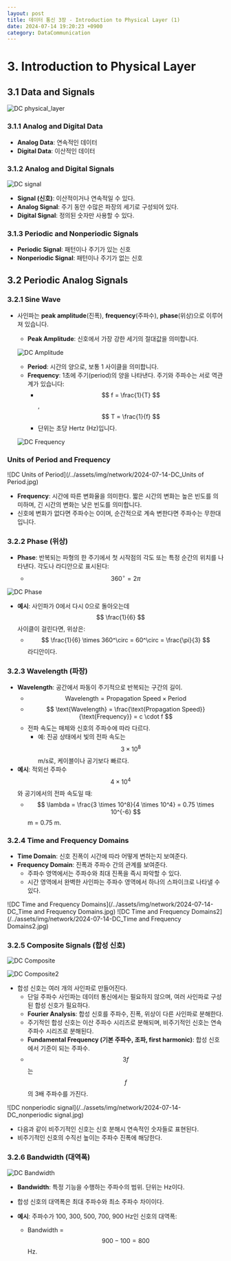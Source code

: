 ```yaml
---
layout: post
title: 데이터 통신 3장 - Introduction to Physical Layer (1)
date: 2024-07-14 19:20:23 +0900
category: DataCommunication
---
```

# 3. Introduction to Physical Layer

## 3.1 Data and Signals

![DC physical_layer](/../assets/img/network/2024-07-14-DC_physical_layer.jpg)

### 3.1.1 Analog and Digital Data
- **Analog Data**: 연속적인 데이터
- **Digital Data**: 이산적인 데이터

### 3.1.2 Analog and Digital Signals

![DC signal](/../assets/img/network/2024-07-14-DC_signal.jpg)

- **Signal (신호)**: 이산적이거나 연속적일 수 있다.
- **Analog Signal**: 주기 동안 수많은 파장의 세기로 구성되어 있다.
- **Digital Signal**: 정의된 숫자만 사용할 수 있다.

### 3.1.3 Periodic and Nonperiodic Signals
- **Periodic Signal**: 패턴이나 주기가 있는 신호
- **Nonperiodic Signal**: 패턴이나 주기가 없는 신호

## 3.2 Periodic Analog Signals

### 3.2.1 Sine Wave
- 사인파는 **peak amplitude**(진폭), **frequency**(주파수), **phase**(위상)으로 이루어져 있습니다.
  - **Peak Amplitude**: 신호에서 가장 강한 세기의 절대값을 의미합니다.

  ![DC Amplitude](/../assets/img/network/2024-07-14-DC_amplitude.jpg)

  - **Period**: 시간의 양으로, 보통 1 사이클을 의미합니다.
  - **Frequency**: 1초에 주기(period)의 양을 나타낸다. 주기와 주파수는 서로 역관계가 있습니다:
    - $$ f = \frac{1}{T} $$, $$ T = \frac{1}{f} $$
    - 단위는 초당 Hertz (Hz)입니다.

  ![DC Frequency](/../assets/img/network/2024-07-14-DC_frequency.jpg)

### Units of Period and Frequency

![DC Units of Period](/../assets/img/network/2024-07-14-DC_Units of Period.jpg)

- **Frequency**: 시간에 따른 변화율을 의미한다. 짧은 시간의 변화는 높은 빈도를 의미하며, 긴 시간의 변화는 낮은 빈도를 의미합니다.
- 신호에 변화가 없다면 주파수는 0이며, 순간적으로 계속 변한다면 주파수는 무한대입니다.

### 3.2.2 Phase (위상)
- **Phase**: 반복되는 파형의 한 주기에서 첫 시작점의 각도 또는 특정 순간의 위치를 나타낸다. 각도나 라디안으로 표시된다:
  - $$ 360^\circ = 2\pi $$

![DC Phase](/../assets/img/network/2024-07-14-DC_phase.jpg)

- **예시**: 사인파가 0에서 다시 0으로 돌아오는데 $$ \frac{1}{6} $$ 사이클이 걸린다면, 위상은:
  - $$ \frac{1}{6} \times 360^\circ = 60^\circ = \frac{\pi}{3} $$ 라디안이다.

### 3.2.3 Wavelength (파장)
- **Wavelength**: 공간에서 파동이 주기적으로 반복되는 구간의 길이.
  - $$ \text{Wavelength} = \text{Propagation Speed} \times \text{Period} $$
  - $$ \text{Wavelength} = \frac{\text{Propagation Speed}}{\text{Frequency}} = c \cdot f $$
  - 전파 속도는 매체와 신호의 주파수에 따라 다르다.
    - 예: 진공 상태에서 빛의 전파 속도는 $$ 3 \times 10^8 $$ m/s로, 케이블이나 공기보다 빠르다.
- **예시**: 적외선 주파수 $$ 4 \times 10^4 $$와 공기에서의 전파 속도일 때:
  - $$ \lambda = \frac{3 \times 10^8}{4 \times 10^4} = 0.75 \times 10^{-6} $$ m = 0.75 m.

### 3.2.4 Time and Frequency Domains
- **Time Domain**: 신호 진폭이 시간에 따라 어떻게 변하는지 보여준다.
- **Frequency Domain**: 진폭과 주파수 간의 관계를 보여준다.
  - 주파수 영역에서는 주파수와 최대 진폭을 즉시 파악할 수 있다.
  - 시간 영역에서 완벽한 사인파는 주파수 영역에서 하나의 스파이크로 나타낼 수 있다.

![DC Time and Frequency Domains](/../assets/img/network/2024-07-14-DC_Time and Frequency Domains.jpg)
![DC Time and Frequency Domains2](/../assets/img/network/2024-07-14-DC_Time and Frequency Domains2.jpg)

### 3.2.5 Composite Signals (합성 신호)

![DC Composite](/../assets/img/network/2024-07-14-DC_Composite.jpg)

![DC Composite2](/../assets/img/network/2024-07-14-DC_Composite2.jpg)

- 합성 신호는 여러 개의 사인파로 만들어진다.
  - 단일 주파수 사인파는 데이터 통신에서는 필요하지 않으며, 여러 사인파로 구성된 합성 신호가 필요하다.
  - **Fourier Analysis**: 합성 신호를 주파수, 진폭, 위상이 다른 사인파로 분해한다.
  - 주기적인 합성 신호는 이산 주파수 시리즈로 분해되며, 비주기적인 신호는 연속 주파수 시리즈로 분해된다.
  - **Fundamental Frequency (기본 주파수, 조파, first harmonic)**: 합성 신호에서 기준이 되는 주파수.
  - $$ 3f $$는 $$ f $$의 3배 주파수를 가진다.

![DC nonperiodic signal](/../assets/img/network/2024-07-14-DC_nonperiodic signal.jpg)

- 다음과 같이 비주기적인 신호는 신호 분해시 연속적인 숫자들로 표현된다. 
- 비주기적인 신호의 수직선 높이는 주파수 진폭에 해당한다.

### 3.2.6 Bandwidth (대역폭)

![DC Bandwidth](/../assets/img/network/2024-07-14-DC_bandwidth.jpg)

- **Bandwidth**: 특정 기능을 수행하는 주파수의 범위. 단위는 Hz이다.
- 합성 신호의 대역폭은 최대 주파수와 최소 주파수 차이이다.

- **예시**: 주파수가 100, 300, 500, 700, 900 Hz인 신호의 대역폭:
  - Bandwidth = $$ 900 - 100 = 800 $$ Hz.